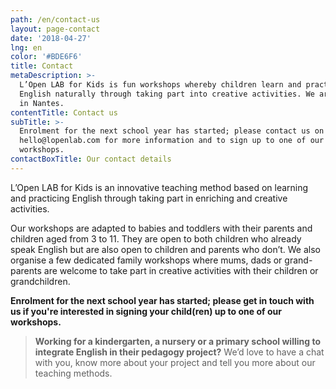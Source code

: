 ```yaml
---
path: /en/contact-us
layout: page-contact
date: '2018-04-27'
lng: en
color: '#BDE6F6'
title: Contact
metaDescription: >-
  L’Open LAB for Kids is fun workshops whereby children learn and practice
  English naturally through taking part into creative activities. We are based
  in Nantes.
contentTitle: Contact us
subTitle: >-
  Enrolment for the next school year has started; please contact us on
  hello@lopenlab.com for more information and to sign up to one of our
  workshops. 
contactBoxTitle: Our contact details
---
```

L’Open LAB for Kids is an innovative teaching method based on learning and practicing English through taking part in enriching and creative activities.

Our workshops are adapted to babies and toddlers with their parents and children aged from 3 to 11. They are open to both children who already speak English but are also open to children and parents who don’t. We also organise a few dedicated family workshops where mums, dads or grand-parents are welcome to take part in creative activities with their children or grandchildren.

**Enrolment for the next school year has started; please get in touch with us if you're interested in signing your child(ren) up to one of our workshops.**

> **Working for a kindergarten, a nursery or a primary school willing to integrate English in their pedagogy project?** We’d love to have a chat with you, know more about your project and tell you more about our teaching methods.
